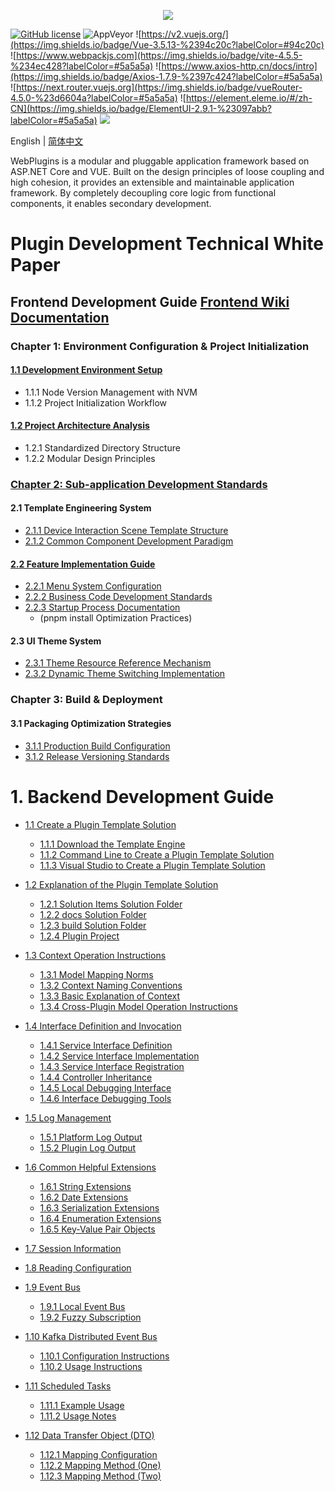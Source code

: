 <p align="center" dir="auto">
  <a href="https://opensource.ganweicloud.com" rel="nofollow">
    <img style="max-width:100%;" src="https://github.com/ganweisoft/WebPlugins/blob/main/src/logo.jpg">
  </a>
</p>

[![GitHub license](https://camo.githubusercontent.com/5eaf3ed8a7e8ccb15c21d967b8635ac79e8b1865da3a5ccf78d2572a3e10738a/68747470733a2f2f696d672e736869656c64732e696f2f6769746875622f6c6963656e73652f646f746e65742f6173706e6574636f72653f636f6c6f723d253233306230267374796c653d666c61742d737175617265)](https://github.com/ganweisoft/WebPlugins/blob/main/LICENSE) ![AppVeyor](https://ci.appveyor.com/api/projects/status/v8gfh6pe2u2laqoa?svg=true) ![https://v2.vuejs.org/](https://img.shields.io/badge/Vue-3.5.13-%2394c20c?labelColor=#94c20c) ![https://www.webpackjs.com](https://img.shields.io/badge/vite-4.5.5-%234ec428?labelColor=#5a5a5a) ![https://www.axios-http.cn/docs/intro](https://img.shields.io/badge/Axios-1.7.9-%2397c424?labelColor=#5a5a5a) ![https://next.router.vuejs.org](https://img.shields.io/badge/vueRouter-4.5.0-%23d6604a?labelColor=#5a5a5a) ![https://element.eleme.io/#/zh-CN](https://img.shields.io/badge/ElementUI-2.9.1-%23097abb?labelColor=#5a5a5a) ![](https://img.shields.io/badge/join-discord-infomational)

English | [简体中文](README-CN.md)

WebPlugins is a modular and pluggable application framework based on ASP.NET Core and VUE. Built on the design principles of loose coupling and high cohesion, it provides an extensible and maintainable application framework. By completely decoupling core logic from functional components, it enables secondary development.

# Plugin Development Technical White Paper

## Frontend Development Guide [Frontend Wiki Documentation](https://github.com/ganweisoft/WebPlugins/wiki/front%E2%80%90end.README.zh%E2%80%90cn)

### Chapter 1: Environment Configuration & Project Initialization
#### [1.1 Development Environment Setup](https://github.com/ganweisoft/WebPlugins/wiki/front%E2%80%90end.README.zh%E2%80%90cn#1-install-using-nvm)
- 1.1.1 Node Version Management with NVM
- 1.1.2 Project Initialization Workflow

#### [1.2 Project Architecture Analysis](https://github.com/ganweisoft/WebPlugins/wiki/front%E2%80%90end.README.zh%E2%80%90cn#2-project-structure-description)
- 1.2.1 Standardized Directory Structure
- 1.2.2 Modular Design Principles

### [Chapter 2: Sub-application Development Standards](https://github.com/ganweisoft/WebPlugins/wiki/front%E2%80%90end.README.zh%E2%80%90cn#3-sub-application-development)
#### 2.1 Template Engineering System
- [2.1.1 Device Interaction Scene Template Structure](https://github.com/ganweisoft/WebPlugins/wiki/front%E2%80%90end.README.zh%E2%80%90cn#3-1-device-interaction-scene-template-structure)
- [2.1.2 Common Component Development Paradigm](https://github.com/ganweisoft/WebPlugins/wiki/front%E2%80%90end.README.zh%E2%80%90cn#3-2-common-component-development-paradigm)

#### [2.2 Feature Implementation Guide](https://github.com/ganweisoft/WebPlugins/wiki/front%E2%80%90end.README.zh%E2%80%90cn#3-3-feature-implementation-guide)
- [2.2.1 Menu System Configuration](https://github.com/ganweisoft/WebPlugins/wiki/front%E2%80%90end.README.zh%E2%80%90cn#3-3-1-menu-system-configuration)
- [2.2.2 Business Code Development Standards](https://github.com/ganweisoft/WebPlugins/wiki/front%E2%80%90end.README.zh%E2%80%90cn#3-3-2-business-code-development-standards)
- [2.2.3 Startup Process Documentation](https://github.com/ganweisoft/WebPlugins/wiki/front%E2%80%90end.README.zh%E2%80%90cn#3-3-3-startup-process-documentation)
  - (pnpm install Optimization Practices)

#### 2.3 UI Theme System
- [2.3.1 Theme Resource Reference Mechanism](https://github.com/ganweisoft/WebPlugins/wiki/front%E2%80%90end.README.zh%E2%80%90cn#3-4-theme-resource-reference-mechanism)
- [2.3.2 Dynamic Theme Switching Implementation](https://github.com/ganweisoft/WebPlugins/wiki/front%E2%80%90end.README.zh%E2%80%90cn#3-5-dynamic-theme-switching-implementation)

### Chapter 3: Build & Deployment
#### 3.1 Packaging Optimization Strategies
- [3.1.1 Production Build Configuration](https://github.com/ganweisoft/WebPlugins/wiki/front%E2%80%90end.README.zh%E2%80%90cn#4-1-production-build-configuration)
- [3.1.2 Release Versioning Standards](https://github.com/ganweisoft/WebPlugins/wiki/front%E2%80%90end.README.zh%E2%80%90cn#4-2-release-versioning-standards)
# 1. Backend Development Guide
- [1.1 Create a Plugin Template Solution](https://github.com/ganweisoft/WebPlugins/wiki/back%E2%80%90end#11-create-a-plugin-template-solution)
  - [1.1.1 Download the Template Engine](https://github.com/ganweisoft/WebPlugins/wiki/back%E2%80%90end#111-download-the-template-engine)
  - [1.1.2 Command Line to Create a Plugin Template Solution](https://github.com/ganweisoft/WebPlugins/wiki/back%E2%80%90end#112-command-line-to-create-a-plugin-template-solution)
  - [1.1.3 Visual Studio to Create a Plugin Template Solution](https://github.com/ganweisoft/WebPlugins/wiki/back%E2%80%90end#113-visual-studio-to-create-a-plugin-template-solution)

- [1.2 Explanation of the Plugin Template Solution](https://github.com/ganweisoft/WebPlugins/wiki/back%E2%80%90end#12-explination-of-the-plugin-template-solution)
  - [1.2.1 Solution Items Solution Folder](https://github.com/ganweisoft/WebPlugins/wiki/back%E2%80%90end#121-solution-items-solution-folder)
  - [1.2.2 docs Solution Folder](https://github.com/ganweisoft/WebPlugins/wiki/back%E2%80%90end#122-docs-solution-folder)
  - [1.2.3 build Solution Folder](https://github.com/ganweisoft/WebPlugins/wiki/back%E2%80%90end#123-build-solution-folder)
  - [1.2.4 Plugin Project](https://github.com/ganweisoft/WebPlugins/wiki/back%E2%80%90end#124-plugin-project)

- [1.3 Context Operation Instructions](https://github.com/ganweisoft/WebPlugins/wiki/back%E2%80%90end#13-context-operation-instructions)
  - [1.3.1 Model Mapping Norms](https://github.com/ganweisoft/WebPlugins/wiki/back%E2%80%90end#131-model-mapping-norms)
  - [1.3.2 Context Naming Conventions](https://github.com/ganweisoft/WebPlugins/wiki/back%E2%80%90end#132-context-naming-conventions)
  - [1.3.3 Basic Explanation of Context](https://github.com/ganweisoft/WebPlugins/wiki/back%E2%80%90end#133-basic-explanation-of-context)
  - [1.3.4 Cross-Plugin Model Operation Instructions](https://github.com/ganweisoft/WebPlugins/wiki/back%E2%80%90end#134-cross-plugin-model-operation-instructions)

- [1.4 Interface Definition and Invocation](https://github.com/ganweisoft/WebPlugins/wiki/back%E2%80%90end#14-interface-definition-and-invocation)
  - [1.4.1 Service Interface Definition](https://github.com/ganweisoft/WebPlugins/wiki/back%E2%80%90end#141-service-interface-definition)
  - [1.4.2 Service Interface Implementation](https://github.com/ganweisoft/WebPlugins/wiki/back%E2%80%90end#142-service-interface-implementation)
  - [1.4.3 Service Interface Registration](https://github.com/ganweisoft/WebPlugins/wiki/back%E2%80%90end#143-service-interface-registration)
  - [1.4.4 Controller Inheritance](https://github.com/ganweisoft/WebPlugins/wiki/back%E2%80%90end#144-controller-inheritance)
  - [1.4.5 Local Debugging Interface](https://github.com/ganweisoft/WebPlugins/wiki/back%E2%80%90end#145-local-debugging-interface)
  - [1.4.6 Interface Debugging Tools](https://github.com/ganweisoft/WebPlugins/wiki/back%E2%80%90end#146-interface-debugging-tools)

- [1.5 Log Management](https://github.com/ganweisoft/WebPlugins/wiki/back%E2%80%90end#15-log-management)
  - [1.5.1 Platform Log Output](https://github.com/ganweisoft/WebPlugins/wiki/back%E2%80%90end#151-platform-log-output)
  - [1.5.2 Plugin Log Output](https://github.com/ganweisoft/WebPlugins/wiki/back%E2%80%90end#152-plugin-log-output)

- [1.6 Common Helpful Extensions](https://github.com/ganweisoft/WebPlugins/wiki/back%E2%80%90end#16-common-helpful-extensions)
  - [1.6.1 String Extensions](https://github.com/ganweisoft/WebPlugins/wiki/back%E2%80%90end#161-string-extensions)
  - [1.6.2 Date Extensions](https://github.com/ganweisoft/WebPlugins/wiki/back%E2%80%90end#162-date-extensions)
  - [1.6.3 Serialization Extensions](https://github.com/ganweisoft/WebPlugins/wiki/back%E2%80%90end#163-serialization-extensions)
  - [1.6.4 Enumeration Extensions](https://github.com/ganweisoft/WebPlugins/wiki/back%E2%80%90end#164-enumeration-extensions)
  - [1.6.5 Key-Value Pair Objects](https://github.com/ganweisoft/WebPlugins/wiki/back%E2%80%90end#165-key-value-pair-objects)

- [1.7 Session Information](https://github.com/ganweisoft/WebPlugins/wiki/back%E2%80%90end#17-session-information)
- [1.8 Reading Configuration](https://github.com/ganweisoft/WebPlugins/wiki/back%E2%80%90end#18-reading-configuration)
- [1.9 Event Bus](https://github.com/ganweisoft/WebPlugins/wiki/back%E2%80%90end#19-event-bus)
  - [1.9.1 Local Event Bus](https://github.com/ganweisoft/WebPlugins/wiki/back%E2%80%90end#191-local-event-bus)
  - [1.9.2 Fuzzy Subscription](https://github.com/ganweisoft/WebPlugins/wiki/back%E2%80%90end#192-fuzzy-subscription)
- [1.10 Kafka Distributed Event Bus](https://github.com/ganweisoft/WebPlugins/wiki/back%E2%80%90end#110-kafka-distributed-event-bus)
  - [1.10.1 Configuration Instructions](https://github.com/ganweisoft/WebPlugins/wiki/back%E2%80%90end#1101-configuration-instructions)
  - [1.10.2 Usage Instructions](https://github.com/ganweisoft/WebPlugins/wiki/back%E2%80%90end#1102-usage-instructions)
- [1.11 Scheduled Tasks](https://github.com/ganweisoft/WebPlugins/wiki/back%E2%80%90end#111-scheduled-tasks)
  - [1.11.1 Example Usage](https://github.com/ganweisoft/WebPlugins/wiki/back%E2%80%90end#1111-example-usage)
  - [1.11.2 Usage Notes](https://github.com/ganweisoft/WebPlugins/wiki/back%E2%80%90end#1112-usage-notes)
- [1.12 Data Transfer Object (DTO)](https://github.com/ganweisoft/WebPlugins/wiki/back%E2%80%90end#112-data-transfer-object-dto)
  - [1.12.1 Mapping Configuration](https://github.com/ganweisoft/WebPlugins/wiki/back%E2%80%90end#1121-mapping-configuration)
  - [1.12.2 Mapping Method (One)](https://github.com/ganweisoft/WebPlugins/wiki/back%E2%80%90end#1122-mapping-method-one)
  - [1.12.3 Mapping Method (Two)](https://github.com/ganweisoft/WebPlugins/wiki/back%E2%80%90end#1123-mapping-method-two)
